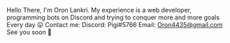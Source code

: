 Hello There, I'm Oron Lankri.
My experience is a web developer, programming bots on Discord and trying to conquer more and more goals
Every day 😛
Contact me:
Discord: Pigi#5766
Email: Oron4435@gmail.com
See you soon 🦾

